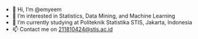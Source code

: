 - 👋 Hi, I’m @emyeem
- 👀 I’m interested in Statistics, Data Mining, and Machine Learning
- 🌱 I’m currently studying at Politeknik Statistika STIS, Jakarta, Indonesia
- 📫 Contact me on 211810424@stis.ac.id

<!---
emyeem/emyeem is a ✨ special ✨ repository because its `README.md` (this file) appears on your GitHub profile.
You can click the Preview link to take a look at your changes.
--->
